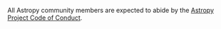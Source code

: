 All Astropy community members are expected to abide by the [Astropy Project Code of Conduct](http://www.astropy.org/code_of_conduct.html).

